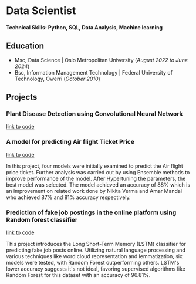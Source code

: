 # Data Scientist

#### Technical Skills: Python, SQL, Data Analysis, Machine learning

## Education
- Msc, Data Science |                      Oslo Metropolitan University (_August 2022 to June 2024_)								       		             		
- Bsc, Information Management Technology | Federal University of Technology, Owerri (_October 2010_)

## Projects
### Plant Disease Detection using Convolutional Neural Network

[link to code](https://colab.research.google.com/drive/1JEZObX3Edv-vlxJByuZY4JI24p1j0acd#scrollTo=L4uMifr__aDc)

### A model for predicting Air flight Ticket Price
[link to code](https://colab.research.google.com/drive/1uZrhmti5ICfq21-2Gjxwi6EgqA91hp0k)

In this project, four models were initially examined to predict the Air flight price ticket. Further analysis was carried out by using Ensemble methods to improve performance of the model. After Hypertuning the parameters, the best model was selected. The model achieved an accuracy of 88% which is an improvement on related work done by Nikita Verma and Amar Mandal who achieved 87% and 81% accuracy respectively.

### Prediction of fake job postings in the online platform using Random forest classifier
[link to code](https://colab.research.google.com/drive/1zervNWoBlELycDwHHl58T3B8Pc7RH8pl)

This project introduces the Long Short-Term Memory (LSTM) classifier for predicting fake job posts online. Utilizing natural language processing and various techniques like word cloud representation and lemmatization, six models were tested, with Random Forest outperforming others. LSTM's lower accuracy suggests it's not ideal, favoring supervised algorithms like Random Forest for this dataset with an accuracy of 96.81%.


